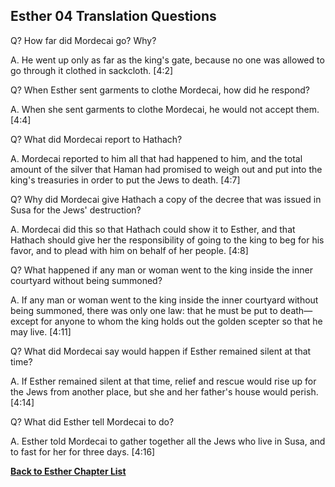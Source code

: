 ## Esther 04 Translation Questions ##

Q? How far did Mordecai go? Why?

A. He went up only as far as the king's gate, because no one was allowed to go through it clothed in sackcloth. [4:2]

Q? When Esther sent garments to clothe Mordecai, how did he respond?

A. When she sent garments to clothe Mordecai, he would not accept them. [4:4]

Q? What did Mordecai report to Hathach?

A. Mordecai reported to him all that had happened to him, and the total amount of the silver that Haman had promised to weigh out and put into the king's treasuries in order to put the Jews to death. [4:7]

Q? Why did Mordecai give Hathach a copy of the decree that was issued in Susa for the Jews' destruction?

A. Mordecai did this so that Hathach could show it to Esther, and that Hathach should give her the responsibility of going to the king to beg for his favor, and to plead with him on behalf of her people. [4:8]

Q? What happened if any man or woman went to the king inside the inner courtyard without being summoned?

A. If any man or woman went to the king inside the inner courtyard without being summoned, there was only one law: that he must be put to death—except for anyone to whom the king holds out the golden scepter so that he may live. [4:11]

Q? What did Mordecai say would happen if Esther remained silent at that time?

A. If Esther remained silent at that time, relief and rescue would rise up for the Jews from another place, but she and her father's house would perish. [4:14]

Q? What did Esther tell Mordecai to do?

A. Esther told Mordecai to gather together all the Jews who live in Susa, and to fast for her for three days. [4:16]

__[Back to Esther Chapter List](./)__

